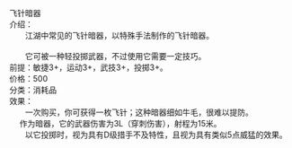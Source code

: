 <title>飞针暗器</title>
<meta name="GENERATOR" content="WinCHM">
<meta http-equiv="Content-Type" content="text/html; charset=gb2312">
<br>飞针暗器
<br>介绍：
<br>　　江湖中常见的飞针暗器，以特殊手法制作的飞针暗器。
<br>
<br>　　它可被一种轻投掷武器，不过使用它需要一定技巧。
<br>前提：敏捷3+，运动3+，武技3+，投掷3+。
<br>价格：500
<br>分类：消耗品
<br>效果：
<br>　　一次购买，你可获得一枚飞针；这种暗器细如牛毛，很难以提防。
<br>　  作为暗器，它的武器伤害为3L（穿刺伤害），射程为15米。
<br>　　以它投掷时，视为具有D级措手不及特性，且视为具有类似5点威猛的效果。
<br>
<br>